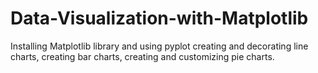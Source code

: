 # Data-Visualization-with-Matplotlib
Installing Matplotlib library and using pyplot creating and decorating line charts, creating bar charts, creating and customizing pie charts.
